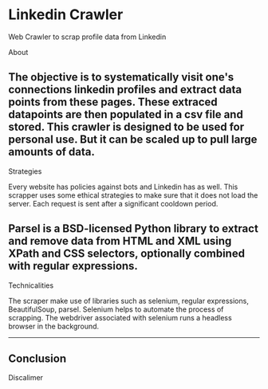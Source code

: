 # Linkedin Crawler
Web Crawler to scrap profile data from Linkedin

About

The objective is to systematically visit one's connections linkedin profiles and extract data points from these pages. 
These extraced datapoints are then populated in a csv file and stored. This crawler is designed to be used for personal use. But it can be scaled up to pull large amounts of data.
----------------------------------------------------------------------------------------------------------------------------------------------------------------------------------

Strategies

Every website has policies against bots and Linkedin has as well. This scrapper uses some ethical strategies to make sure that it does not load the server. Each request is sent after a significant cooldown period.  

Parsel is a BSD-licensed Python library to extract and remove data from HTML and XML using XPath and CSS selectors, optionally combined with regular expressions.
----------------------------------------------------------------------------------------------------------------------------------------------------------------------------------

Technicalities

The scraper make use of libraries such as selenium, regular expressions, BeautifulSoup, parsel.
Selenium helps to automate the process of scrapping. The webdriver associated with selenium runs a headless browser in the background. 

----------------------------------------------------------------------------------------------------------------------------------------------------------------------------------
Conclusion
----------------------------------------------------------------------------------------------------------------------------------------------------------------------------------
Discalimer
